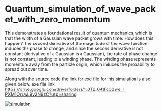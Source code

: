 # Quantum_simulation_of_wave_packet_with_zero_momentum
This demonstrates a foundational result of quantum mechanics, which is that the width of a Gaussian wave packet grows with time. How does this happen? The second derivative of the magnitude of the wave function induces the phase to change, and since the second derivative is not constant (derivative of a Gaussian is a Gaussian), the rate of phase change is not constant, leading to a winding phase. The winding phase represents momentum away from the particle origin, which induces the probability to spread out over time.

Along with the source code the link for exe file for this simulation is also given below.
exe file link: https://drive.google.com/drive/folders/1_0Tz_64tFcCSweH-PXM1OrLwL9v2N9zC?usp=sharing



![simulation](https://github.com/malikazhar112/Quantum_simulation_of_wave_packet_with_zero_momentum/assets/161452813/169d1218-447d-46bb-8200-9eaccbe2e793)
